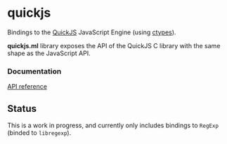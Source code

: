 # quickjs

Bindings to the [QuickJS](https://bellard.org/quickjs) JavaScript Engine (using [ctypes](https://opam.ocaml.org/packages/ctypes)).

**quickjs.ml** library exposes the API of the QuickJS C library with the same shape as the JavaScript API.

### Documentation

[API reference](https://ml-in-barcelona.github.io/quickjs.ml/quickjs/index.html)


## Status

This is a work in progress, and currently only includes bindings to `RegExp` (binded to `libregexp`).
